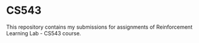 # CS543
This repository contains my submissions for assignments of Reinforcement Learning Lab - CS543 course.
